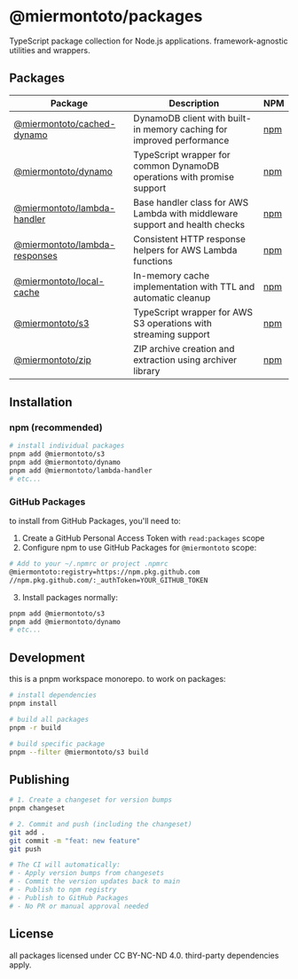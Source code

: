 # @miermontoto/packages

TypeScript package collection for Node.js applications. framework-agnostic utilities and wrappers.

## Packages

| Package | Description | NPM |
|---------|-------------|-----|
| [@miermontoto/cached-dynamo](./packages/cached-dynamo) | DynamoDB client with built-in memory caching for improved performance | [npm](https://www.npmjs.com/package/@miermontoto/cached-dynamo) |
| [@miermontoto/dynamo](./packages/dynamo) | TypeScript wrapper for common DynamoDB operations with promise support | [npm](https://www.npmjs.com/package/@miermontoto/dynamo) |
| [@miermontoto/lambda-handler](./packages/lambda-handler) | Base handler class for AWS Lambda with middleware support and health checks | [npm](https://www.npmjs.com/package/@miermontoto/lambda-handler) |
| [@miermontoto/lambda-responses](./packages/lambda-responses) | Consistent HTTP response helpers for AWS Lambda functions | [npm](https://www.npmjs.com/package/@miermontoto/lambda-responses) |
| [@miermontoto/local-cache](./packages/local-cache) | In-memory cache implementation with TTL and automatic cleanup | [npm](https://www.npmjs.com/package/@miermontoto/local-cache) |
| [@miermontoto/s3](./packages/s3) | TypeScript wrapper for AWS S3 operations with streaming support | [npm](https://www.npmjs.com/package/@miermontoto/s3) |
| [@miermontoto/zip](./packages/zip) | ZIP archive creation and extraction using archiver library | [npm](https://www.npmjs.com/package/@miermontoto/zip) |

## Installation

### npm (recommended)

```bash
# install individual packages
pnpm add @miermontoto/s3
pnpm add @miermontoto/dynamo
pnpm add @miermontoto/lambda-handler
# etc...
```

### GitHub Packages

to install from GitHub Packages, you'll need to:

1. Create a GitHub Personal Access Token with `read:packages` scope
2. Configure npm to use GitHub Packages for `@miermontoto` scope:

```bash
# Add to your ~/.npmrc or project .npmrc
@miermontoto:registry=https://npm.pkg.github.com
//npm.pkg.github.com/:_authToken=YOUR_GITHUB_TOKEN
```

3. Install packages normally:

```bash
pnpm add @miermontoto/s3
pnpm add @miermontoto/dynamo
# etc...
```

## Development

this is a pnpm workspace monorepo. to work on packages:

```bash
# install dependencies
pnpm install

# build all packages
pnpm -r build

# build specific package
pnpm --filter @miermontoto/s3 build
```

## Publishing

```bash
# 1. Create a changeset for version bumps
pnpm changeset

# 2. Commit and push (including the changeset)
git add .
git commit -m "feat: new feature"
git push

# The CI will automatically:
# - Apply version bumps from changesets
# - Commit the version updates back to main
# - Publish to npm registry
# - Publish to GitHub Packages
# - No PR or manual approval needed
```

## License

all packages licensed under CC BY-NC-ND 4.0. third-party dependencies apply.
